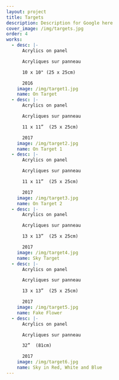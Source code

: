 ```yaml
---
layout: project
title: Targets
description: Description for Google here
cover_image: /img/targets.jpg
order: 4
works:
  - desc: |-
      Acrylics on panel

      Acryliques sur panneau

      10 x 10" (25 x 25cm)

      2016
    image: /img/target1.jpg
    name: On Target
  - desc: |-
      Acrylics on panel

      Acryliques sur panneau

      11 x 11”  (25 x 25cm)

      2017
    image: /img/target2.jpg
    name: On Target 1
  - desc: |-
      Acrylics on panel

      Acryliques sur panneau

      11 x 11”  (25 x 25cm)

      2017
    image: /img/target3.jpg
    name: On Target 2
  - desc: |-
      Acrylics on panel

      Acryliques sur panneau

      13 x 13”  (25 x 25cm)

      2017
    image: /img/target4.jpg
    name: Sky Target
  - desc: |-
      Acrylics on panel

      Acryliques sur panneau

      13 x 13”  (25 x 25cm)

      2017
    image: /img/target5.jpg
    name: Fake Flower
  - desc: |-
      Acrylics on panel

      Acryliques sur panneau

      32”  (81cm)

      2017
    image: /img/target6.jpg
    name: Sky in Red, White and Blue
---
```

